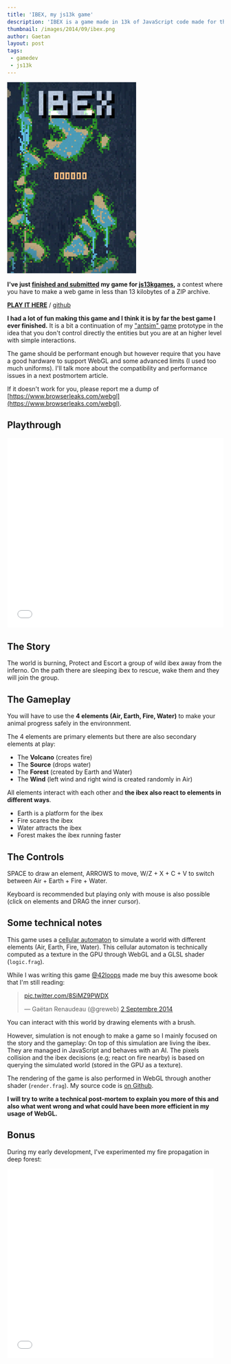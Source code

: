 ```yaml
---
title: 'IBEX, my js13k game'
description: 'IBEX is a game made in 13k of JavaScript code made for the js13kgames one-month contest.'
thumbnail: /images/2014/09/ibex.png
author: Gaetan
layout: post
tags:
 - gamedev
 - js13k
---
```


 [js13kgames]: http://js13kgames.com/
 [submission]: http://js13kgames.com/entries/ibex
 [github]: http://github.com/gre/js13k-2014
 [cellular]: http://en.wikipedia.org/wiki/Cellular_automaton

<a href="http://js13kgames.com/entries/ibex">
  <img src="/images/2014/09/ibex.png" alt="" class="thumbnail-left" />
</a>

**I've just [finished and submitted][submission] my game for [js13kgames][js13kgames],**
a contest where you have to make a web game in less than 13 kilobytes of a ZIP archive.

**[PLAY IT HERE][submission]** / [github][github]

**I had a lot of fun making this game and I think it is by far the best game I ever finished.**
It is a bit a continuation of my ["antsim" game](/2014/05/ld29) prototype in the idea
that you don't control directly the entities but you are at an higher level with simple interactions.

The game should be performant enough but however 
require that you have a good hardware to support WebGL and some advanced limits (I used too much uniforms).
I'll talk more about the compatibility and performance issues in a next postmortem article.

If it doesn't work for you, please report me a dump of [https://www.browserleaks.com/webgl](https://www.browserleaks.com/webgl).

## Playthrough

<iframe width="100%" height="440" src="//www.youtube.com/embed/nqD2qIy4auU" frameborder="0" allowfullscreen></iframe>

<!-- more -->

## The Story

The world is burning, Protect and Escort a group of wild ibex away from the inferno.
On the path there are sleeping ibex to rescue, wake them and they will join the group.

## The Gameplay


You will have to use the **4 elements (Air, Earth, Fire, Water)**
to make your animal progress safely in the environnment.

The 4 elements are primary elements but there are also secondary elements at play:

- The **Volcano** (creates fire)
- The **Source** (drops water)
- The **Forest** (created by Earth and Water)
- The **Wind** (left wind and right wind is created randomly in Air)


All elements interact with each other and **the ibex also react to elements in different ways**.

- Earth is a platform for the ibex
- Fire scares the ibex
- Water attracts the ibex
- Forest makes the ibex running faster

## The Controls

SPACE to draw an element, ARROWS to move, W/Z + X + C + V to switch between Air + Earth + Fire + Water.

Keyboard is recommended but playing only with mouse is also possible (click on elements and DRAG the inner cursor).


## Some technical notes

This game uses a [cellular automaton][cellular] to simulate a world with different elements (Air, Earth, Fire, Water).
This cellular automaton is technically computed as a texture in the GPU through WebGL and a GLSL shader (`logic.frag`).

While I was writing this game [@42loops](https://twitter.com/42loops) made me buy this awesome book that I'm still reading:

<blockquote class="twitter-tweet" lang="fr"><p><a href="http://t.co/8SiMZ9PWDX">pic.twitter.com/8SiMZ9PWDX</a></p>&mdash; Gaëtan Renaudeau (@greweb) <a href="https://twitter.com/greweb/status/506862098597834752">2 Septembre 2014</a></blockquote>
<script async src="//platform.twitter.com/widgets.js" charset="utf-8"></script>

You can interact with this world by drawing elements with a brush.

However, simulation is not enough to make a game so I mainly focused on the story and the gameplay:
On top of this simulation are living the ibex. They are managed in JavaScript and behaves with an AI.
The pixels collision and the ibex decisions (e.g; react on fire nearby) is based on querying the simulated world (stored in the GPU as a texture).

The rendering of the game is also performed in WebGL through another shader (`render.frag`).
My source code is [on Github][github].

**I will try to write a technical post-mortem to explain you more of this 
and also what went wrong and what could have been more efficient in my usage of WebGL.**

## Bonus

During my early development, I've experimented my fire propagation in deep forest:

<iframe width="480" height="440" src="//www.youtube.com/embed/YU_pYAauFo4" frameborder="0" allowfullscreen></iframe>


